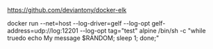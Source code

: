 https://github.com/deviantony/docker-elk

docker run --net=host  --log-driver=gelf --log-opt gelf-address=udp://log:12201 --log-opt tag="test" alpine /bin/sh -c "while truedo echo  My message \$RANDOM; sleep 1; done;"
